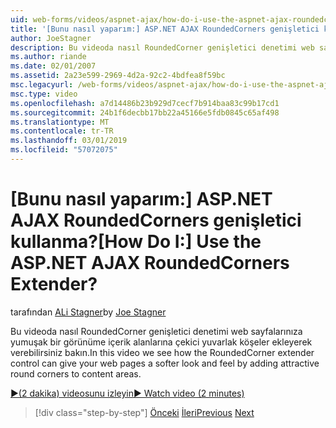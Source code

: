 ```yaml
---
uid: web-forms/videos/aspnet-ajax/how-do-i-use-the-aspnet-ajax-roundedcorners-extender
title: '[Bunu nasıl yaparım:] ASP.NET AJAX RoundedCorners genişletici kullanma? | Microsoft Docs'
author: JoeStagner
description: Bu videoda nasıl RoundedCorner genişletici denetimi web sayfalarınıza yumuşak bir görünüme çekici yuvarlak köşeler için içerik alanı ekleyerek verebilirsiniz gör...
ms.author: riande
ms.date: 02/01/2007
ms.assetid: 2a23e599-2969-4d2a-92c2-4bdfea8f59bc
msc.legacyurl: /web-forms/videos/aspnet-ajax/how-do-i-use-the-aspnet-ajax-roundedcorners-extender
msc.type: video
ms.openlocfilehash: a7d14486b23b929d7cecf7b914baa83c99b17cd1
ms.sourcegitcommit: 24b1f6decbb17bb22a45166e5fdb0845c65af498
ms.translationtype: MT
ms.contentlocale: tr-TR
ms.lasthandoff: 03/01/2019
ms.locfileid: "57072075"
---
```

<a name="how-do-i-use-the-aspnet-ajax-roundedcorners-extender"></a><span data-ttu-id="89471-104">[Bunu nasıl yaparım:] ASP.NET AJAX RoundedCorners genişletici kullanma?</span><span class="sxs-lookup"><span data-stu-id="89471-104">[How Do I:] Use the ASP.NET AJAX RoundedCorners Extender?</span></span>
====================
<span data-ttu-id="89471-105">tarafından [ALi Stagner](https://github.com/JoeStagner)</span><span class="sxs-lookup"><span data-stu-id="89471-105">by [Joe Stagner](https://github.com/JoeStagner)</span></span>

<span data-ttu-id="89471-106">Bu videoda nasıl RoundedCorner genişletici denetimi web sayfalarınıza yumuşak bir görünüme içerik alanlarına çekici yuvarlak köşeler ekleyerek verebilirsiniz bakın.</span><span class="sxs-lookup"><span data-stu-id="89471-106">In this video we see how the RoundedCorner extender control can give your web pages a softer look and feel by adding attractive round corners to content areas.</span></span>

[<span data-ttu-id="89471-107">&#9654;(2 dakika) videosunu izleyin</span><span class="sxs-lookup"><span data-stu-id="89471-107">&#9654; Watch video (2 minutes)</span></span>](https://channel9.msdn.com/Blogs/ASP-NET-Site-Videos/how-do-i-use-the-aspnet-ajax-roundedcorners-extender)

> [!div class="step-by-step"]
> <span data-ttu-id="89471-108">[Önceki](how-do-i-use-an-aspnet-ajax-scriptmanagerproxy.md)
> [İleri](how-do-i-use-the-aspnet-ajax-timer-control.md)</span><span class="sxs-lookup"><span data-stu-id="89471-108">[Previous](how-do-i-use-an-aspnet-ajax-scriptmanagerproxy.md)
[Next](how-do-i-use-the-aspnet-ajax-timer-control.md)</span></span>
